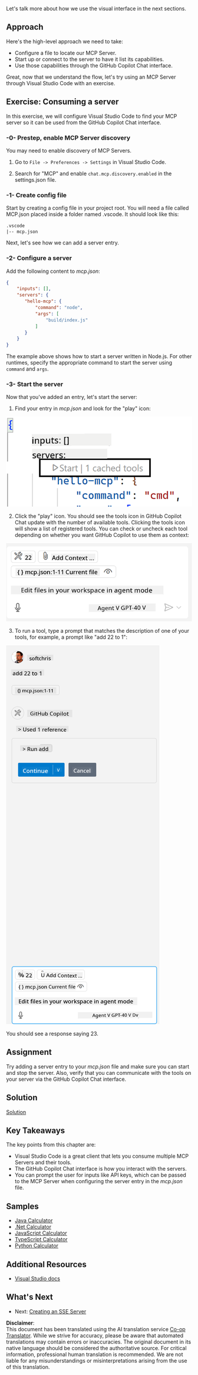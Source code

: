 <!--
CO_OP_TRANSLATOR_METADATA:
{
  "original_hash": "54e9ffc5dba01afcb8880a9949fd1881",
  "translation_date": "2025-07-04T15:14:43+00:00",
  "source_file": "03-GettingStarted/04-vscode/README.md",
  "language_code": "en"
}
-->
Let's talk more about how we use the visual interface in the next sections.

## Approach

Here's the high-level approach we need to take:

- Configure a file to locate our MCP Server.
- Start up or connect to the server to have it list its capabilities.
- Use those capabilities through the GitHub Copilot Chat interface.

Great, now that we understand the flow, let's try using an MCP Server through Visual Studio Code with an exercise.

## Exercise: Consuming a server

In this exercise, we will configure Visual Studio Code to find your MCP server so it can be used from the GitHub Copilot Chat interface.

### -0- Prestep, enable MCP Server discovery

You may need to enable discovery of MCP Servers.

1. Go to `File -> Preferences -> Settings` in Visual Studio Code.

2. Search for "MCP" and enable `chat.mcp.discovery.enabled` in the settings.json file.

### -1- Create config file

Start by creating a config file in your project root. You will need a file called MCP.json placed inside a folder named .vscode. It should look like this:

```text
.vscode
|-- mcp.json
```

Next, let's see how we can add a server entry.

### -2- Configure a server

Add the following content to *mcp.json*:

```json
{
    "inputs": [],
    "servers": {
       "hello-mcp": {
           "command": "node",
           "args": [
               "build/index.js"
           ]
       }
    }
}
```

The example above shows how to start a server written in Node.js. For other runtimes, specify the appropriate command to start the server using `command` and `args`.

### -3- Start the server

Now that you've added an entry, let's start the server:

1. Find your entry in *mcp.json* and look for the "play" icon:

  ![Starting server in Visual Studio Code](../../../../translated_images/vscode-start-server.8e3c986612e3555de47e5b1e37b2f3020457eeb6a206568570fd74a17e3796ad.en.png)  

2. Click the "play" icon. You should see the tools icon in GitHub Copilot Chat update with the number of available tools. Clicking the tools icon will show a list of registered tools. You can check or uncheck each tool depending on whether you want GitHub Copilot to use them as context:

  ![Starting server in Visual Studio Code](../../../../translated_images/vscode-tool.0b3bbea2fb7d8c26ddf573cad15ef654e55302a323267d8ee6bd742fe7df7fed.en.png)

3. To run a tool, type a prompt that matches the description of one of your tools, for example, a prompt like "add 22 to 1":

  ![Running a tool from GitHub Copilot](../../../../translated_images/vscode-agent.d5a0e0b897331060518fe3f13907677ef52b879db98c64d68a38338608f3751e.en.png)

  You should see a response saying 23.

## Assignment

Try adding a server entry to your *mcp.json* file and make sure you can start and stop the server. Also, verify that you can communicate with the tools on your server via the GitHub Copilot Chat interface.

## Solution

[Solution](./solution/README.md)

## Key Takeaways

The key points from this chapter are:

- Visual Studio Code is a great client that lets you consume multiple MCP Servers and their tools.
- The GitHub Copilot Chat interface is how you interact with the servers.
- You can prompt the user for inputs like API keys, which can be passed to the MCP Server when configuring the server entry in the *mcp.json* file.

## Samples

- [Java Calculator](../samples/java/calculator/README.md)
- [.Net Calculator](../../../../03-GettingStarted/samples/csharp)
- [JavaScript Calculator](../samples/javascript/README.md)
- [TypeScript Calculator](../samples/typescript/README.md)
- [Python Calculator](../../../../03-GettingStarted/samples/python)

## Additional Resources

- [Visual Studio docs](https://code.visualstudio.com/docs/copilot/chat/mcp-servers)

## What's Next

- Next: [Creating an SSE Server](../05-sse-server/README.md)

**Disclaimer**:  
This document has been translated using the AI translation service [Co-op Translator](https://github.com/Azure/co-op-translator). While we strive for accuracy, please be aware that automated translations may contain errors or inaccuracies. The original document in its native language should be considered the authoritative source. For critical information, professional human translation is recommended. We are not liable for any misunderstandings or misinterpretations arising from the use of this translation.